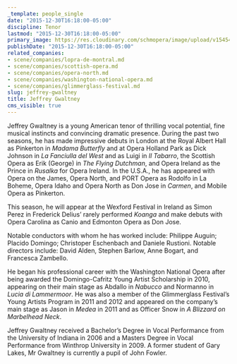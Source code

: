 ```yaml
---
_template: people_single
date: "2015-12-30T16:18:00-05:00"
discipline: Tenor
lastmod: "2015-12-30T16:18:00-05:00"
primary_image: https://res.cloudinary.com/schmopera/image/upload/v1545409169/media/webhook-uploads/1451510243131/2015-12-30---Jeffrey-Gwaltney.jpg.jpg
publishDate: "2015-12-30T16:18:00-05:00"
related_companies:
- scene/companies/lopra-de-montral.md
- scene/companies/scottish-opera.md
- scene/companies/opera-north.md
- scene/companies/washington-national-opera.md
- scene/companies/glimmerglass-festival.md
slug: jeffrey-gwaltney
title: Jeffrey Gwaltney
cms_visible: true
---
```


Jeffrey Gwaltney is a young American tenor of thrilling vocal potential, fine musical instincts and convincing dramatic presence.  During the past two seasons, he has made impressive debuts in London at the Royal Albert Hall as Pinkerton in *Madama Butterfly* and at Opera Holland Park as Dick Johnson in *La Fanciulla del West* and as Luigi in *Il Tabarro*, the Scottish Opera as Erik (George) in *The Flying Dutchman*, and Opera Ireland as the Prince in *Rusalka* for Opera Ireland.  In the U.S.A., he has appeared with Opera on the James, Opera North, and PORT Opera as Rodolfo in La Boheme, Opera Idaho and Opera North as Don Jose in *Carmen*, and Mobile Opera as Pinkerton.

This season, he will appear at the Wexford Festival in Ireland as Simon Perez in Frederick Delius’ rarely performed *Koanga* and make debuts with Opera Carolina as Canio and Edmonton Opera as Don Jose.

Notable conductors with whom he has worked include: Philippe Auguin; Placido Domingo; Christoper Eschenbach and Daniele Rustioni. Notable directors include: David Alden, Stephen Barlow, Anne Bogart, and Francesca Zambello.

He began his professional career with the Washington National Opera after being awarded the Domingo-Cafritz Young Artist Scholarship in 2010, appearing on their main stage as Abdallo in *Nabucco* and Normanno in *Lucia di Lammermoor*. He was also a member of the Glimmerglass Festival’s Young Artists Program in 2011 and 2012 and appeared on the company’s main stage as Jason in *Medea* in 2011 and as Officer Snow in *A Blizzard on Marbelhead Neck*.

Jeffrey Gwaltney received a Bachelor’s Degree in Vocal Performance from the University of Indiana in 2006 and a Masters Degree in Vocal Performance from Winthrop University in 2009.  A former student of Gary Lakes, Mr Gwaltney is currently a pupil of John Fowler.
